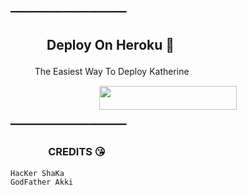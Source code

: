 ━━━━━━━━━━━━━━━━━━━━━━
## ㅤㅤㅤDeploy On Heroku​ 🚀
ㅤㅤㅤThe Easiest Way To Deploy Katherine​
<p align="center"><a href="https://heroku.com/deploy?template=https://github.com/CallMeShaKa/Katherine"> <img src="https://img.shields.io/badge/Deploy%20To%20Heroku-black?style=for-the-badge&logo=heroku" width="220" height="38.45"/></a></p>
 ━━━━━━━━━━━━━━━━━━━━━━

### ㅤㅤㅤㅤCREDITS 😘

```
HacKer ShaKa
GodFather Akki
```
